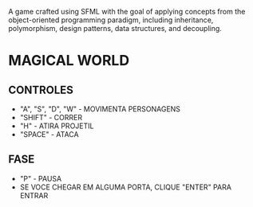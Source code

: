 A game crafted using SFML with the goal of applying concepts from the object-oriented programming paradigm,
including inheritance, polymorphism, design patterns, data structures, and decoupling.

# MAGICAL WORLD 

## CONTROLES
- "A", "S", "D", "W" - MOVIMENTA PERSONAGENS
- "SHIFT" - CORRER
- "H" - ATIRA PROJETIL
- "SPACE" - ATACA
 
## FASE
- "P" - PAUSA
- SE VOCE CHEGAR EM ALGUMA PORTA, CLIQUE "ENTER" PARA ENTRAR
